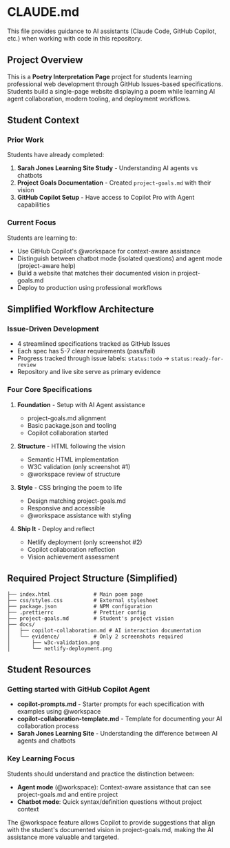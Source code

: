 # CLAUDE.md

This file provides guidance to AI assistants (Claude Code, GitHub Copilot, etc.) when working with code in this repository.

## Project Overview

This is a **Poetry Interpretation Page** project for students learning professional web development through GitHub Issues-based specifications. Students build a single-page website displaying a poem while learning AI agent collaboration, modern tooling, and deployment workflows.

## Student Context

### Prior Work

Students have already completed:

1. **Sarah Jones Learning Site Study** - Understanding AI agents vs chatbots
2. **Project Goals Documentation** - Created `project-goals.md` with their vision
3. **GitHub Copilot Setup** - Have access to Copilot Pro with Agent capabilities

### Current Focus

Students are learning to:

- Use GitHub Copilot's @workspace for context-aware assistance
- Distinguish between chatbot mode (isolated questions) and agent mode (project-aware help)
- Build a website that matches their documented vision in project-goals.md
- Deploy to production using professional workflows

## Simplified Workflow Architecture

### Issue-Driven Development

- 4 streamlined specifications tracked as GitHub Issues
- Each spec has 5-7 clear requirements (pass/fail)
- Progress tracked through issue labels: `status:todo` → `status:ready-for-review`
- Repository and live site serve as primary evidence

### Four Core Specifications

1. **Foundation** - Setup with AI Agent assistance
   - project-goals.md alignment
   - Basic package.json and tooling
   - Copilot collaboration started

2. **Structure** - HTML following the vision
   - Semantic HTML implementation
   - W3C validation (only screenshot #1)
   - @workspace review of structure

3. **Style** - CSS bringing the poem to life
   - Design matching project-goals.md
   - Responsive and accessible
   - @workspace assistance with styling

4. **Ship It** - Deploy and reflect
   - Netlify deployment (only screenshot #2)
   - Copilot collaboration reflection
   - Vision achievement assessment

## Required Project Structure (Simplified)

```
├── index.html              # Main poem page
├── css/styles.css          # External stylesheet
├── package.json            # NPM configuration
├── .prettierrc             # Prettier config
├── project-goals.md        # Student's project vision
├── docs/
│   ├── copilot-collaboration.md # AI interaction documentation
│   └── evidence/           # Only 2 screenshots required
│       ├── w3c-validation.png
│       └── netlify-deployment.png
```

## Student Resources

### Getting started with GitHub Copilot Agent

- **copilot-prompts.md** - Starter prompts for each specification with examples using @workspace
- **copilot-collaboration-template.md** - Template for documenting your AI collaboration process
- **Sarah Jones Learning Site** - Understanding the difference between AI agents and chatbots

### Key Learning Focus

Students should understand and practice the distinction between:
- **Agent mode** (@workspace): Context-aware assistance that can see project-goals.md and entire project
- **Chatbot mode**: Quick syntax/definition questions without project context

The @workspace feature allows Copilot to provide suggestions that align with the student's documented vision in project-goals.md, making the AI assistance more valuable and targeted.
